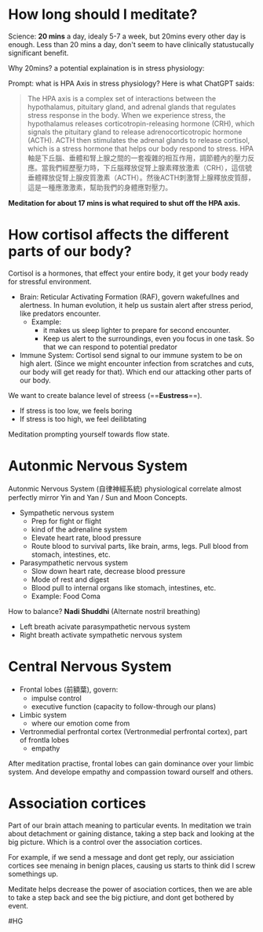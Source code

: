 # How long should I meditate?
Science: **20 mins** a day, idealy 5-7 a week, but 20mins every other day is enough.
Less than 20 mins a day, don't seem to have clinically statustucally significant benefit.

Why 20mins? a potential explaination is in stress physiology:

Prompt: what is HPA Axis in stress physiology?
Here is what ChatGPT saids:
> The HPA axis is a complex set of interactions between the hypothalamus, pituitary gland, and adrenal glands that regulates stress response in the body. When we experience stress, the hypothalamus releases corticotropin-releasing hormone (CRH), which signals the pituitary gland to release adrenocorticotropic hormone (ACTH). ACTH then stimulates the adrenal glands to release cortisol, which is a stress hormone that helps our body respond to stress.
> HPA軸是下丘腦、垂體和腎上腺之間的一套複雜的相互作用，調節體內的壓力反應。當我們經歷壓力時，下丘腦釋放促腎上腺素釋放激素（CRH），這信號垂體釋放促腎上腺皮質激素（ACTH）。然後ACTH刺激腎上腺釋放皮質醇，這是一種應激激素，幫助我們的身體應對壓力。

**Meditation for about 17 mins is what required to shut off the HPA axis.**

# How cortisol affects the different parts of our body?

Cortisol is a hormones, that effect your entire body, it get your body ready for stressful environment.
- Brain:  Reticular Activating Formation (RAF), govern wakefullnes and alertness. In human evolution, it help us sustain alert after stress period, like predators encounter. 
	- Example:
		- it makes us sleep lighter to prepare for second encounter. 
		- Keep us alert to the surroundings, even you focus in one task. So that we can respond to potential predator
- Immune System: Cortisol send signal to our immune system to be on high alert. (Since we might encounter infection from scratches and cuts, our body will get ready for that). Which end our attacking other parts of our body.

We want to create balance level of streess (==**Eustress**==).
- If stress is too low, we feels boring
- If stress is too high, we feel deilibtating

Meditation prompting yourself towards flow state.

# Autonmic Nervous System

Autonmic Nervous System (自律神經系統) physiological correlate almost perfectly mirror Yin and Yan / Sun and Moon Concepts.

- Sympathetic nervous system
	- Prep for fight or flight
	- kind of the adrenaline system
	- Elevate heart rate, blood pressure
	- Route blood to survival parts, like brain, arms, legs. Pull blood from stomach, intestines, etc. 
- Parasympathetic nervous system
	- Slow down heart rate, decrease blood pressure
	- Mode of rest and digest
	- Blood pull to internal organs like stomach, intestines, etc.
	- Example: Food Coma

How to balance?
**Nadi Shuddhi** (Alternate nostril breathing)
- Left breath acivate parasympathetic nervous system
- Right breath activate sympathetic nervous system

# Central Nervous System

- Frontal lobes (前額葉), govern:
	- impulse control
	- executive function (capacity to follow-through our plans)
- Limbic system
	- where our emotion come from
- Vertronmedial perfrontal cortex (Vertronmedial perfrontal cortex), part of frontla lobes
	- empathy

After meditation practise, frontal lobes can gain dominance over your limbic system. And develope empathy and compassion toward ourself and others.

# Association cortices

Part of our brain attach meaning to particular events.
In meditation we train about detachment or gaining distance, taking a step back and looking at the big picture. Which is a control over the association cortices.

For example, if we send a message and dont get reply, our assiciation cortices see menaing in benign places, causing us starts to think did I screw somethings up.

Meditate helps decrease the power of asociation cortices, then we are able to take a step back and see the big pictiure, and dont get bothered by event.

#HG



